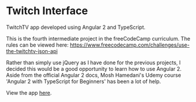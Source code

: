 # Twitch Interface
TwitchTV app developed using Angular 2 and TypeScript.

This is the fourth intermediate project in the freeCodeCamp curriculum. The rules can be viewed here:
https://www.freecodecamp.com/challenges/use-the-twitchtv-json-api

Rather than simply use jQuery as I have done for the previous projects, I decided this would be a good opportunity to learn how to use Angular 2.
Aside from the official Angular 2 docs, Mosh Hamedani's Udemy course 'Angular 2 with TypeScript for Beginners' has been a lot of help.

View the app [here](http://176.32.230.51/twitchangular2app.com/).